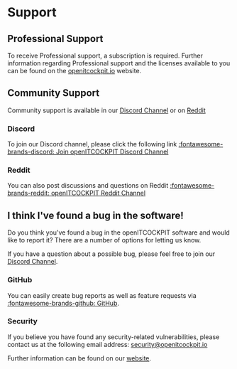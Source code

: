 # Support

## Professional Support

To receive Professional support, a subscription is required. Further information regarding Professional support and the licenses available to you can be found on the [openitcockpit.io](https://openitcockpit.io/editions) website.

## Community Support

Community support is available in our [Discord Channel](#discord) or on [Reddit](#reddit)

### Discord

To join our Discord channel, please click the following link [ :fontawesome-brands-discord: Join openITCOCKPIT Discord Channel](https://discord.gg/G8KhxKuQ9G)

### Reddit

You can also post discussions and questions on Reddit [ :fontawesome-brands-reddit: openITCOCKPIT Reddit Channel](https://www.reddit.com/r/openitcockpit/)



## I think I've found a bug in the software!

Do you think you've found a bug in the openITCOCKPIT software and would like to report it? There are a number of options for letting us know.

If you have a question about a possible bug, please feel free to join our [Discord Channel](#discord).

### GitHub

You can easily create bug reports as well as feature requests via [ :fontawesome-brands-github: GitHub](https://github.com/openITCOCKPIT/openITCOCKPIT/issues).

### Security

If you believe you have found any security-related vulnerabilities, please contact us at the following email address: <security@openitcockpit.io>

Further information can be found on our [website](https://openitcockpit.io/security/#security).

